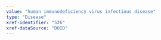 ```yaml
---
value: "human immunodeficiency virus infectious disease"
type: "Disease"
xref-identifier: "526"
xref-dataSource: "DOID"
---
```

